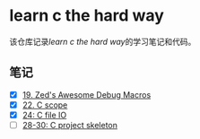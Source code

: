 # learn c the hard way

该仓库记录*learn c the hard way*的学习笔记和代码。

## 笔记

- [x] [19. Zed's Awesome Debug Macros](./exer19/)
- [x] [22. C scope](./exer22/)
- [x] [24: C file IO](./exer24/)
- [ ] [28-30: C project skeleton](./exer28-30/)
